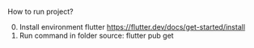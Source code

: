 
How to run project?

0. Install environment flutter https://flutter.dev/docs/get-started/install
1. Run command in folder source: 
    flutter pub get